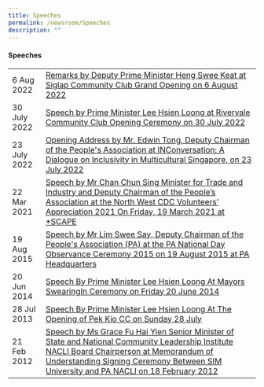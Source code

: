 ```yaml
---
title: Speeches
permalink: /newsroom/Speeches
description: ""
---
```

#### Speeches



|  | | 
| -------- | -------- |
| 6 Aug 2022|<a class="no-icon" href="/files/NewsRoom/remarks-by-deputy-prime-minister-heng-swee-keat-on-6-august-2022.pdf">Remarks by Deputy Prime Minister Heng Swee Keat at Siglap Community Club Grand Opening on 6 August 2022</a>|
| 30 July 2022| <a href="/files/NewsRoom/speech-by-prime-minister30-july-2022-at-rivervale-community-club.pdf">Speech by Prime Minister Lee Hsien Loong at Rivervale Community Club Opening Ceremony on 30 July 2022</a>|
| 23 July 2022| <a href="/files/NewsRoom/opening-address-by-mr-edwin-tong-23-july-2022.pdf">Opening Address by Mr. Edwin Tong, Deputy Chairman of the People's Association at INConversation: A Dialogue on Inclusivity in Multicultural Singapore, on 23 July 2022</a>|
| 22 Mar 2021     | <a href="/files/NewsRoom/speech-by-mr-chan-chun-sing-minister-for-trade-and-industr.pdf">Speech by Mr Chan Chun Sing Minister for Trade and Industry and Deputy Chairman of the People’s Association at the North West CDC Volunteers’ Appreciation 2021 On Friday, 19 March 2021 at *SCAPE </a>  | 
| 19 Aug 2015    | <a href="/files/NewsRoom/speech-by-minister-lim-swee-say-deputy-chairman-of-the-peoples-association.pdf">Speech by Mr Lim Swee Say, Deputy Chairman of the People's Association (PA) at the PA National Day Observance Ceremony 2015 on 19 August 2015 at PA Headquarters</a>| 
| 20 Jun 2014 | <a href="/files/NewsRoom/speech-by-prime-minister-lee-hsien-loong-at-mayors-swearingin-ceremony-on-friday-20-june-2014.pdf">Speech By Prime Minister Lee Hsien Loong At Mayors SwearingIn Ceremony on Friday 20 June 2014</a>   | 
| 28 Jul 2013|<a href="/files/NewsRoom/speech-by-prime-minister-lee-hsien-loong-at-the-opening-of-pek-kio-cc-on-sunday-28-july-2013.pdf"> Speech By Prime Minister Lee Hsien Loong At The Opening of Pek Kio CC on Sunday 28 July</a>|
| 21 Feb 2012 | <a href="/files/NewsRoom/speech-by-ms-grace-fu-hai-yien-senior-minister-of-state.pdf">Speech by Ms Grace Fu Hai Yien Senior Minister of State and National Community Leadership Institute NACLI Board Chairperson at Memorandum of Understanding Signing Ceremony Between SIM University and PA NACLI on 18 February 2012</a>|